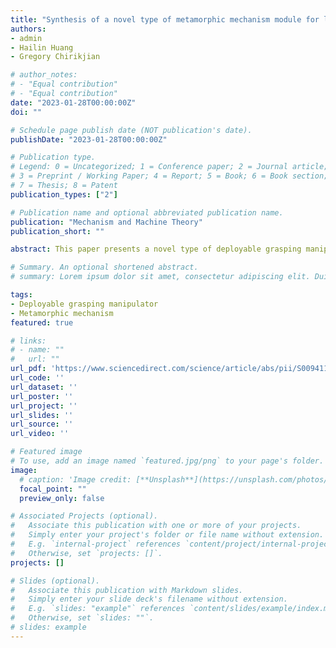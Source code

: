 ```yaml
---
title: "Synthesis of a novel type of metamorphic mechanism module for large scale deployable grasping manipulators"
authors:
- admin
- Hailin Huang
- Gregory Chirikjian

# author_notes:
# - "Equal contribution"
# - "Equal contribution"
date: "2023-01-28T00:00:00Z"
doi: ""

# Schedule page publish date (NOT publication's date).
publishDate: "2023-01-28T00:00:00Z"

# Publication type.
# Legend: 0 = Uncategorized; 1 = Conference paper; 2 = Journal article;
# 3 = Preprint / Working Paper; 4 = Report; 5 = Book; 6 = Book section;
# 7 = Thesis; 8 = Patent
publication_types: ["2"]

# Publication name and optional abbreviated publication name.
publication: "Mechanism and Machine Theory"
publication_short: ""

abstract: This paper presents a novel type of deployable grasping manipulator (DGM), the fingers of which are constructed of serially connected metamorphic mechanism modules (MMMs), which are the key components for this type of robotic manipulator. A systematic approach for the synthesis of the MMMs is proposed. The MMM consists of one grasping sub- mechanism and two auxiliary sub-mechanisms, and the metamorphic principle is applied to the design of the grasping sub-mechanism to give it both deployment and grasping mo- bility. The design of the MMMs becomes a type of synthesis problem for the auxiliary sub- mechanisms based on the given metamorphic mobility of the grasping sub-mechanism. The auxiliary mechanisms are exhaustively synthesised based on the typical screw the- ory. Computer-aided design (CAD) models and physical prototypes are used to show the feasibility of the proposed mechanisms.

# Summary. An optional shortened abstract.
# summary: Lorem ipsum dolor sit amet, consectetur adipiscing elit. Duis posuere tellus ac convallis placerat. Proin tincidunt magna sed ex sollicitudin condimentum.

tags:
- Deployable grasping manipulator
- Metamorphic mechanism
featured: true

# links:
# - name: ""
#   url: ""
url_pdf: 'https://www.sciencedirect.com/science/article/abs/pii/S0094114X18304415?via%3Dihub'
url_code: ''
url_dataset: ''
url_poster: ''
url_project: ''
url_slides: ''
url_source: ''
url_video: ''

# Featured image
# To use, add an image named `featured.jpg/png` to your page's folder. 
image:
  # caption: 'Image credit: [**Unsplash**](https://unsplash.com/photos/jdD8gXaTZsc)'
  focal_point: ""
  preview_only: false

# Associated Projects (optional).
#   Associate this publication with one or more of your projects.
#   Simply enter your project's folder or file name without extension.
#   E.g. `internal-project` references `content/project/internal-project/index.md`.
#   Otherwise, set `projects: []`.
projects: []

# Slides (optional).
#   Associate this publication with Markdown slides.
#   Simply enter your slide deck's filename without extension.
#   E.g. `slides: "example"` references `content/slides/example/index.md`.
#   Otherwise, set `slides: ""`.
# slides: example
---
```


